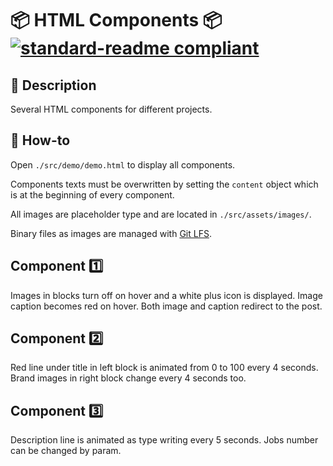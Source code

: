# 📦 HTML Components 📦 [![standard-readme compliant](https://img.shields.io/badge/readme%20style-standard-brightgreen.svg?style=flat-square)](https://github.com/RichardLitt/standard-readme)

## 🔖 Description

Several HTML components for different projects.

## 📖 How-to

Open `./src/demo/demo.html` to display all components.

Components texts must be overwritten by setting the `content` object which is at the beginning of every component.

All images are placeholder type and are located in `./src/assets/images/`.

Binary files as images are managed with [Git LFS](https://git-lfs.github.com/).

## Component 1️⃣

Images in blocks turn off on hover and a white plus icon is displayed. Image caption becomes red on hover. Both image and caption redirect to the post.

## Component 2️⃣

Red line under title in left block is animated from 0 to 100 every 4 seconds. Brand images in right block change every 4 seconds too.

## Component 3️⃣

Description line is animated as type writing every 5 seconds. Jobs number can be changed by param.
